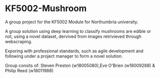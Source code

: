 # KF5002-Mushroom
A group project for the KF5002 Module for Northumbria university.

A group solution using deep learning to classify mushrooms are edible or not, using a novel dataset, dervived from images retrivieved through webscraping.

Exporing with professional standards, such as agile development and following under a project manager to form a novel solution.

Group consits of: Steven Preston (w18005080),Eve O'Brien (w18009288) & Philip Reed (w18011988)

